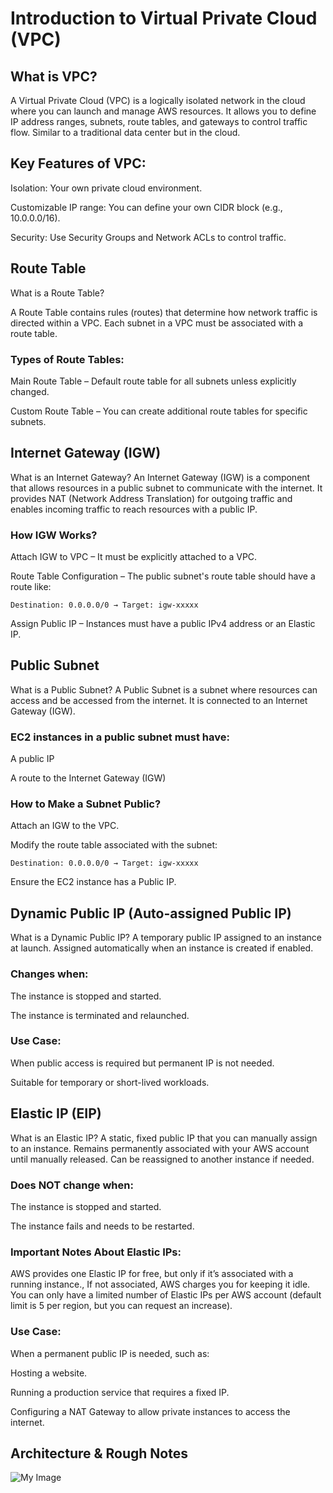 # Introduction to Virtual Private Cloud (VPC)

## What is VPC?

A Virtual Private Cloud (VPC) is a logically isolated network in the cloud where you can launch and manage AWS resources.
It allows you to define IP address ranges, subnets, route tables, and gateways to control traffic flow.
Similar to a traditional data center but in the cloud.

## Key Features of VPC:

Isolation: Your own private cloud environment.

Customizable IP range: You can define your own CIDR block (e.g., 10.0.0.0/16).

Security: Use Security Groups and Network ACLs to control traffic.


## Route Table

What is a Route Table?

A Route Table contains rules (routes) that determine how network traffic is directed within a VPC.
Each subnet in a VPC must be associated with a route table.

### Types of Route Tables:
Main Route Table – Default route table for all subnets unless explicitly changed.

Custom Route Table – You can create additional route tables for specific subnets.

## Internet Gateway (IGW)

What is an Internet Gateway?
An Internet Gateway (IGW) is a component that allows resources in a public subnet to communicate with the internet.
It provides NAT (Network Address Translation) for outgoing traffic and enables incoming traffic to reach resources with a public IP.

### How IGW Works?
Attach IGW to VPC – It must be explicitly attached to a VPC.

Route Table Configuration – The public subnet's route table should have a route like:

```Destination: 0.0.0.0/0 → Target: igw-xxxxx```

Assign Public IP – Instances must have a public IPv4 address or an Elastic IP.

## Public Subnet

What is a Public Subnet?
A Public Subnet is a subnet where resources can access and be accessed from the internet.
It is connected to an Internet Gateway (IGW).

### EC2 instances in a public subnet must have:
A public IP

A route to the Internet Gateway (IGW)

### How to Make a Subnet Public?
Attach an IGW to the VPC.

Modify the route table associated with the subnet:

```Destination: 0.0.0.0/0 → Target: igw-xxxxx```

Ensure the EC2 instance has a Public IP.


## Dynamic Public IP (Auto-assigned Public IP)

What is a Dynamic Public IP?
A temporary public IP assigned to an instance at launch.
Assigned automatically when an instance is created if enabled.

### Changes when:
The instance is stopped and started.

The instance is terminated and relaunched.

### Use Case:
When public access is required but permanent IP is not needed.

Suitable for temporary or short-lived workloads.


## Elastic IP (EIP)

What is an Elastic IP?
A static, fixed public IP that you can manually assign to an instance.
Remains permanently associated with your AWS account until manually released.
Can be reassigned to another instance if needed.

### Does NOT change when:
The instance is stopped and started.

The instance fails and needs to be restarted.

### Important Notes About Elastic IPs:
AWS provides one Elastic IP for free, but only if it’s associated with a running instance., If not associated, AWS charges you for keeping it idle.
You can only have a limited number of Elastic IPs per AWS account (default limit is 5 per region, but you can request an increase).

### Use Case:
When a permanent public IP is needed, such as:

Hosting a website.

Running a production service that requires a fixed IP.

Configuring a NAT Gateway to allow private instances to access the internet.

## Architecture & Rough Notes

![My Image](/Images/VPC-DAY-1.png)
